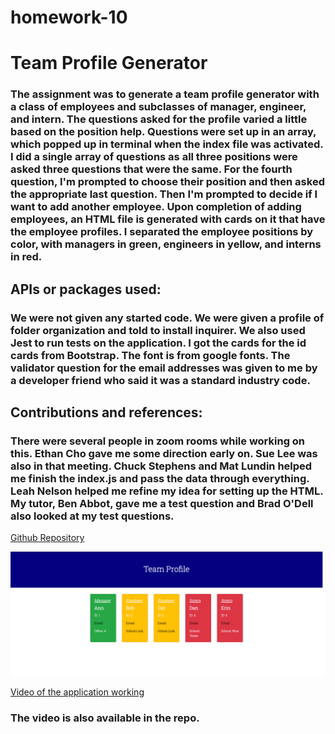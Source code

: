 # homework-10
# Team Profile Generator

### The assignment was to generate a team profile generator with a class of employees and subclasses of manager, engineer, and intern. The questions asked for the profile varied a little based on the position help. Questions were set up in an array, which popped up in terminal when the index file was activated. I did a single array of questions as all three positions were asked three questions that were the same. For the fourth question, I'm prompted to choose their position and then asked the appropriate last question. Then I'm prompted to decide if I want to add another employee. Upon completion of adding employees, an HTML file is generated with cards on it that have the employee profiles. I separated the employee positions by color, with managers in green, engineers in yellow, and interns in red. 

## APIs or packages used:

### We were not given any started code. We were given a profile of folder organization and told to install inquirer. We also used Jest to run tests on the application. I got the cards for the id cards from Bootstrap. The font is from google fonts. The validator question for the email addresses was given to me by a developer friend who said it was a standard industry code. 

## Contributions and references:

### There were several people in zoom rooms while working on this. Ethan Cho gave me some direction early on. Sue Lee was also in that meeting. Chuck Stephens and Mat Lundin helped me finish the index.js and pass the data through everything. Leah Nelson helped me refine my idea for setting up the HTML. My tutor, Ben Abbot, gave me a test question and Brad O'Dell also looked at my test questions.   

[Github Repository](https://github.com/bmalbright/homework-10)

![screenshot](./images/HW10screenshot.png)

[Video of the application working](https://drive.google.com/file/d/1pmNngfUl6cWOBYLKIT0O58YJ4TmgzaBo/view)

### The video is also available in the repo. 

